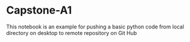 # Capstone-A1
This notebook is an example for pushing a basic python code from local directory on desktop to remote repository on Git Hub
